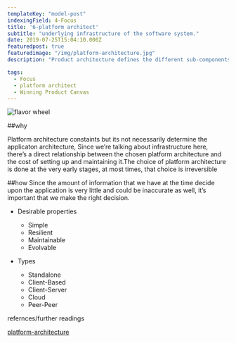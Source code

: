 ```yaml
---
templateKey: "model-post"
indexingField: 4-Focus
title: '6-platform architect'
subtitle: "underlying infrastructure of the software system."
date: 2019-07-25T15:04:10.000Z
featuredpost: true
featuredimage: "/img/platform-architecture.jpg"
description: "Product architecture defines the different sub-components of a software system, and how the interact with each other, whereas platform architecture defines the underlying infrastructure on which the software system runs."

tags:
  - Focus
  - platform architect
  - Winning Product Canvas
---
```


![flavor wheel](/img/platform-architecture.jpg)

##why

Platform architecture constaints but its not necessarily determine the applicaton architecture, 
Since we’re talking about infrastructure here, there’s a direct relationship between the chosen platform architecture and the cost of setting up and maintaining it.The choice of platform architecture is done at the very early stages, at most times, that choice is irreversible

##how
Since the amount of information that we have at the time decide upon the application is very little and could be inaccurate as well, it’s important that we make the right decision.

- Desirable properties
  - Simple
  - Resilient
  - Maintainable
  - Evolvable


- Types
  - Standalone
  - Client-Based
  - Client-Server
  - Cloud
  - Peer-Peer


refernces/further readings

[platform-architecture](https://www.sciencedirect.com/topics/computer-science/platform-architecture)
